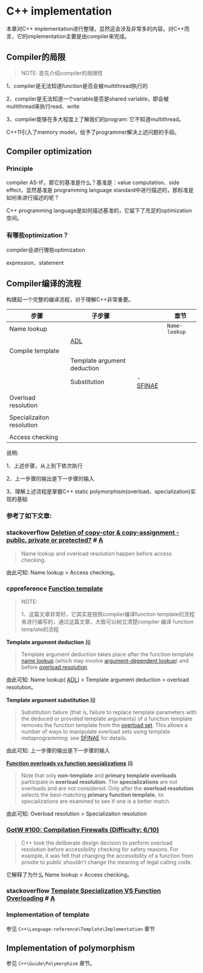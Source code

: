 # C++ implementation

本章对C++ implementation进行整理，显然这会涉及非常多的内容。对C++而言，它的implementation主要是由compiler来完成。

## Compiler的局限

> NOTE: 首先介绍compiler的局限性

1、compiler是无法知道function是否会被multithread执行的

2、compiler是无法知道一个variable是否是shared variable，即会被multithread来执行read、write

3、compiler能够在多大程度上了解我们的program: 它不知道multithread。

C++11引入了memory model，给予了programmer解决上述问题的手段。

## Compiler optimization 

### Principle

compiler AS-IF。那它的基准是什么？基准是：value computation、side effect，显然基准是 programming language standard中进行描述的，那标准是如何来进行描述的呢？

C++ programming language是如何描述基准的，它留下了充足的optimization空间。

### 有哪些optimization？

compiler会进行哪些optimization

expression、statement



## Compiler编译的流程

构建起一个完整的编译流程，对于理解C++非常重要。

| 步骤                      | 子步骤                                                |                                                              | 章节          |
| ------------------------- | ----------------------------------------------------- | ------------------------------------------------------------ | ------------- |
| Name lookup               |                                                       |                                                              | `Name-lookup` |
|                           | [ADL](https://en.cppreference.com/w/cpp/language/adl) |                                                              |               |
| Compile template          |                                                       |                                                              |               |
|                           | Template argument deduction                           |                                                              |               |
|                           | Substitution                                          | - [SFINAE](https://en.cppreference.com/w/cpp/language/sfinae) |               |
|                           |                                                       |                                                              |               |
| Overload resolution       |                                                       |                                                              |               |
|                           |                                                       |                                                              |               |
| Specializaiton resolution |                                                       |                                                              |               |
|                           |                                                       |                                                              |               |
| Access checking           |                                                       |                                                              |               |

说明:

1、上述步骤，从上到下依次执行

2、上一步骤的输出是下一步骤的输入

3、理解上述流程是掌握C++ static polymorphism(overload、specialization)实现的基础



### 参考了如下文章:

### stackoverflow [Deletion of copy-ctor & copy-assignment - public, private or protected?](https://stackoverflow.com/questions/55205874/deletion-of-copy-ctor-copy-assignment-public-private-or-protected) # [A](https://stackoverflow.com/a/55206034)

> Name lookup and overload resolution happen before access checking. 

由此可知: Name lookup > Access checking。



### cppreference [Function template](https://en.cppreference.com/w/cpp/language/function_template)

> NOTE: 
>
> 1、这篇文章非常好，它其实是按照compiler编译function template的流程来进行编写的，通过这篇文章，大致可以树立清楚compiler 编译 function template的流程

**Template argument deduction** 段

> Template argument deduction takes place after the function template [name lookup](https://en.cppreference.com/w/cpp/language/lookup) (which may involve [argument-dependent lookup](https://en.cppreference.com/w/cpp/language/adl)) and before [overload resolution](https://en.cppreference.com/w/cpp/language/overload_resolution).

由此可知: Name lookup( [ADL](https://en.cppreference.com/w/cpp/language/adl)) > Template argument deduction  > overload resolution。



**Template argument substitution** 段

> Substitution failure (that is, failure to replace template parameters with the deduced or provided template arguments) of a function template removes the function template from the [overload set](https://en.cppreference.com/w/cpp/language/overload_resolution). This allows a number of ways to manipulate overload sets using template metaprogramming: see [SFINAE](https://en.cppreference.com/w/cpp/language/sfinae) for details.

由此可知: 上一步骤的输出是下一步骤的输入



**[Function overloads vs function specializations](https://en.cppreference.com/w/cpp/language/function_template#Function_overloads_vs_function_specializations)** 段

> Note that only **non-template** and **primary template overloads** participate in **overload resolution**. The **specializations** are not overloads and are not considered. Only after the **overload resolution** selects the best-matching **primary function template**, its specializations are examined to see if one is a better match.

由此可知: Overload resolution > Specializaiton resolution



### [GotW #100: Compilation Firewalls (Difficulty: 6/10)](https://herbsutter.com/gotw/_100/)

> C++ took the deliberate design decision to perform overload resolution before accessibility checking for safety reasons. For example, it was felt that changing the accessibility of a function from p*rivate* to *public* shouldn’t change the meaning of legal calling code.

它解释了为什么 Name lookup > Access checking。



### stackoverflow [Template Specialization VS Function Overloading](https://stackoverflow.com/questions/7108033/template-specialization-vs-function-overloading) # [A](https://stackoverflow.com/a/7108123)





### Implementation of template

参见 `C++\Language-reference\Template\Implementation` 章节

## Implementation of polymorphism

参见 `C++\Guide\Polymorphism` 章节。